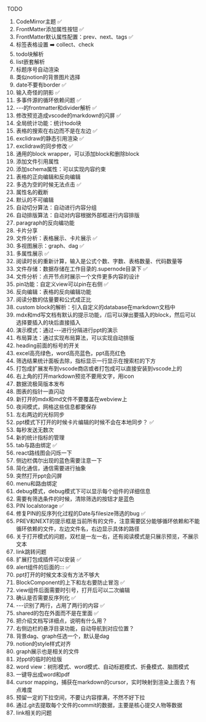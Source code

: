 TODO

1. CodeMirror主题 ✅
2. FrontMatter添加属性按钮 ✅ 
3. FrontMatter默认属性配置：prev、next、tags ✅ 
4. 标签表格设置 ➡️ collect、check
5. todo块解析 
6. list嵌套解析  
7. 标题序号自动渲染 
8. 类似notion的背景图片选择 
9. date不要有border ✅ 
10. 输入奇怪的阴影 ✅ 
11. 多事件源的循环依赖问题 ✅ 
12. ---的frontmatter和divider解析 ✅ 
13. 修改预览造成vscode的markdown的闪屏 ✅ 
14. 全局统计功能：统计todo块
15. 表格的搜索在右边而不是在左边 ✅ 
16. exclidraw的静态引用渲染 ✅  
17. exclidraw的同步修改 ✅ 
18. 通用的block wrapper，可以添加block和删除block  
19. 添加文件引用属性 
20. 添加schema属性：可以实现内容约束 
21. 表格的正向编辑和反向编辑  
22. 多选为空的时候无法点击 ✅ 
23. 属性名的截断 
24. 默认的不可编辑 
25. 自动切分算法：自动进行内容分组 
26. 自动排版算法：自动对内容根据外部框进行内容排版
27. paragraph的反向编功能
28. 卡片分享
29. 文件分析：表格展示、卡片展示  ✅ 
30. 多视图展示：graph、dag ✅ 
31. 多属性展示 ✅  
32. 阅读时长的重新计算，输入是公式个数、字数、表格数量、代码数量等 
33. 文件存储：数据存储在工作目录的.supernode目录下 ✅
34. 文件分析：点开节点时展示一个文件更多内容的设计
35. pin功能：自定义view可以pin在右侧 ✅ 
36. 反向编辑：表格的反向编辑功能
37. 阅读分数的估量要和公式成正比 
38. custom block的解析：引入自定义的database在markdown文档中 
39. mdx和md写文档有默认的提示功能，/后可以弹出要插入的block，然后可以选择要插入的块后直接插入
40. 演示模式：通过---进行分隔进行ppt的演示
41. 布局算法：通过实现布局算法，可以实现自动排版
42. heading前面的标号的开关
43. excel高亮绿色，word高亮蓝色，ppt高亮红色
44. 筛选结果统计面板去除，指标显示一行显示在搜索栏的下方 
45. 打包成扩展发布到vscode商店或者打包成可以直接安装到vscode上的 
46. 右上角的打开markdown预览不要用文字，用icon 
47. 数据流极简版本发布 
48. 图表的指针一直闪动 
49. 新打开的mdx和md文件不要覆盖在webview上 
50. 夜间模式，网格这些信息都要保存 
51. 左右两边的光标同步 
52. ppt模式下打开的时候卡片编辑的时候不会在本地同步？ ✅ 
53. 每秒发送无数次 
54. 新的统计指标的管理 
55. tab与路由绑定 ✅ 
56. react路线图会闪烁一下 
57. 侧边栏偶尔出现的蓝色需要注意一下 
58. 简化通信，通信需要进行抽象  
59. 突然打开ppt会闪屏 
60. menu和路由绑定  
61. debug模式，debug模式下可以显示每个组件的详细信息
62. 需要有筛选条件的时候，清除筛选的按钮才是蓝色
63. PIN localstorage ✅ 
64. 修复PIN的反序列化过程的Date与filesize筛选的bug ✅ 
65. PREV和NEXT的提示框是当前所有的文件，注意需要区分能够循环依赖和不能循环依赖的文件，左边文件名，右边显示具体的路径 
66. 关于打开模式的问题，双栏是一左一右，还有阅读模式是只展示预览，不展示文本 
67. link跳转问题 
68. 扩展打包成插件可以安装 ✅ 
69. alert组件的后面的::: ✅  
70. ppt打开的时候文本没有方法不够大 
71. BlockComponent的上下和左右要防止冒泡 ✅  
72. view组件后面需要时引号，打开后可以二次编辑 
73. 确认是否需要反序列化 ✅ 
74. ---识别了两行，占用了两行的内容 ✅ 
75. shared的包在外面而不是在里面 ✅ 
76. 把介绍文档写详细点，说明有什么用？
77. 右侧边栏的悬浮目录功能，自动导航到对应位置？
78. 背景dag、graph任选一个，默认是dag
79. notion的style样式对齐
80. graph展示也是相关的文件
81. 对ppt的临时的绘版
82. word view：树形模式、word模式、自动标题模式、折叠模式、脑图模式
83. 一键导出成word和pdf
84. cursor mapping，捕获在markdown的cursor，实时映射到渲染上面去？有点难度
85. 预留一定的下拉空间，不要让内容撑满，不然不好下拉
86. 通过.git去提取每个文件的commit的数据，主要是核心提交人物等数据
87. link相关的问题